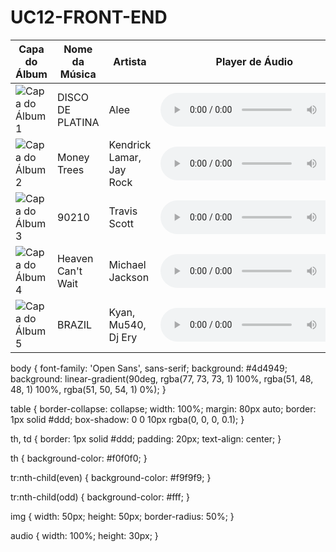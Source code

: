 # UC12-FRONT-END

<!DOCTYPE html>
<html lang="pt-BR">
<head>
  <meta charset="UTF-8">
  <meta name="viewport" content="width=device-width, initial-scale=1.0">
  <title>FAVORITES SONGS</title>
  <link rel="stylesheet" href="style.css">
  <link href="https://fonts.googleapis.com/css2?family=Open+Sans:wght@300;400;600&display=swap" rel="stylesheet">
</head>
<body>
  <table>
    <thead>
      <tr>
        <th>Capa do Álbum</th>
        <th>Nome da Música</th>
        <th>Artista</th>
        <th>Player de Áudio</th>
      </tr>
    </thead>
    <tbody>
      <tr>
        <td><img src="CAOS.jpg" alt="Capa do Álbum 1"></td>
        <td>DISCO DE PLATINA</td>
        <td>Alee</td>
        <td><audio controls><source src="shape-of-you.mp3" type="audio/mp3"></audio></td>
      </tr>
      <tr>
        <td><img src="moneytrees.jpg" alt="Capa do Álbum 2"></td>
        <td>Money Trees</td>
        <td>Kendrick Lamar, Jay Rock</td>
        <td><audio controls><source src="uptown-funk.mp3" type="audio/mp3"></audio></td>
      </tr>
      <tr>
        <td><img src="90210.jpg" alt="Capa do Álbum 3"></td>
        <td>90210</td>
        <td>Travis Scott</td>
        <td><audio controls><source src="happy.mp3" type="audio/mp3"></audio></td>
      </tr>
      <tr>
        <td><img src="Hea.jpg" alt="Capa do Álbum 4"></td>
        <td>Heaven Can't Wait</td>
        <td>Michael Jackson</td>
        <td><audio controls><source src="cant-stop-the-feeling.mp3" type="audio/mp3"></audio></td>
      </tr>
      <tr>
        <td><img src="album5.jpg" alt="Capa do Álbum 5"></td>
        <td>BRAZIL</td>
        <td>Kyan, Mu540, Dj Ery</td>
        <td><audio controls><source src="we-found-love.mp3" type="audio/mp3"></audio></td>
      </tr>
    </tbody>
  </table>
</body>
</html>


































body {
    font-family: 'Open Sans', sans-serif;
    background: #4d4949;
background: linear-gradient(90deg, rgba(77, 73, 73, 1) 100%, rgba(51, 48, 48, 1) 100%, rgba(51, 50, 54, 1) 0%);
  }
  
  table {
    border-collapse: collapse;
    width: 100%;
    margin: 80px auto;
    border: 1px solid #ddd;
    box-shadow: 0 0 10px rgba(0, 0, 0, 0.1);
  }
  
  th, td {
    border: 1px solid #ddd;
    padding: 20px;
    text-align: center;
  }
  
  th {
    background-color: #f0f0f0;
  }
  
  tr:nth-child(even) {
    background-color: #f9f9f9;
  }
  
  tr:nth-child(odd) {
    background-color: #fff;
  }
  
  img {
    width: 50px;
    height: 50px;
    border-radius: 50%;
  }
  
  audio {
    width: 100%;
    height: 30px;
  }










